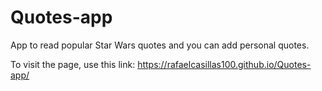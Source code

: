 # Quotes-app
App to read popular Star Wars quotes and you can add personal quotes.

To visit the page, use this link:
https://rafaelcasillas100.github.io/Quotes-app/

